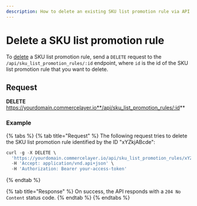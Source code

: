 ```yaml
---
description: How to delete an existing SKU list promotion rule via API
---
```


# Delete a SKU list promotion rule

To <a href="https://docs.commercelayer.io/developers/deleting-resources" target="_blank">delete</a> a SKU list promotion rule, send a `DELETE` request to the `/api/sku_list_promotion_rules/:id` endpoint, where `id` is the id of the SKU list promotion rule that you want to delete.

## Request

**DELETE** https://yourdomain.commercelayer.io**/api/sku_list_promotion_rules/:id**

### Example

{% tabs %}
{% tab title="Request" %}
The following request tries to delete the SKU list promotion rule identified by the ID "xYZkjABcde":

```javascript
curl -g -X DELETE \
  'https://yourdomain.commercelayer.io/api/sku_list_promotion_rules/xYZkjABcde' \
  -H 'Accept: application/vnd.api+json' \
  -H 'Authorization: Bearer your-access-token'
```
{% endtab %}

{% tab title="Response" %}
On success, the API responds with a `204 No Content` status code.
{% endtab %}
{% endtabs %}

